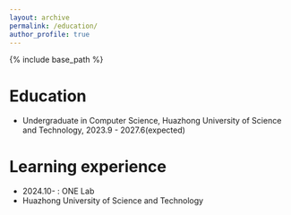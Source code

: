 ```yaml
---
layout: archive
permalink: /education/
author_profile: true
---
```


{% include base_path %}

Education
======
* Undergraduate in Computer Science, Huazhong University of Science and Technology, 2023.9 - 2027.6(expected)
<!-- * M.S. in Jekyll, GitHub University, 2014
* B.S. in GitHub, GitHub University, 2012 -->

Learning experience
======
* 2024.10- : ONE Lab
* Huazhong University of Science and Technology
<!-- * Duties includes: Updates and improvements to template -->
<!-- * Supervisor: The Users -->

<!-- * Fall 2015: Research Assistant
* GitHub University
* Duties included: Merging pull requests
* Supervisor: Professor Hub

* Summer 2015: Research Assistant
* GitHub University
* Duties included: Tagging issues
* Supervisor: Professor Git -->

<!-- Skills
======
* Skill 1
* Skill 2
* Sub-skill 2.1
* Sub-skill 2.2
* Sub-skill 2.3
* Skill 3

Publications
======
<ul>{% for post in site.publications reversed %}
    {% include archive-single-cv.html %}
    {% endfor %}</ul>

Talks
======
<ul>{% for post in site.talks reversed %}
    {% include archive-single-talk-cv.html %}
    {% endfor %}</ul>

Teaching
======
<ul>{% for post in site.teaching reversed %}
    {% include archive-single-cv.html %}
    {% endfor %}</ul>

Service and leadership
======
* Currently signed in to 43 different slack teams -->
